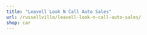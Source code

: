```yaml
---
title: "Leavell Look N Call Auto Sales"
url: /russellville/leavell-look-n-call-auto-sales/
shop: car
---
```

